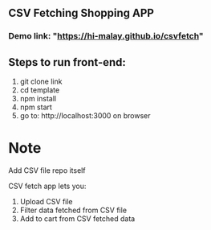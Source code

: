 ## CSV Fetching Shopping APP

### Demo link: "https://hi-malay.github.io/csvfetch"


## Steps to run front-end:
1. git clone link 
2. cd template
3. npm install
4. npm start
5. go to: http://localhost:3000 on browser

# Note
Add CSV file repo itself

CSV fetch app lets you:
1. Upload CSV file
2. Filter data fetched from CSV file
3. Add to cart from CSV fetched data

